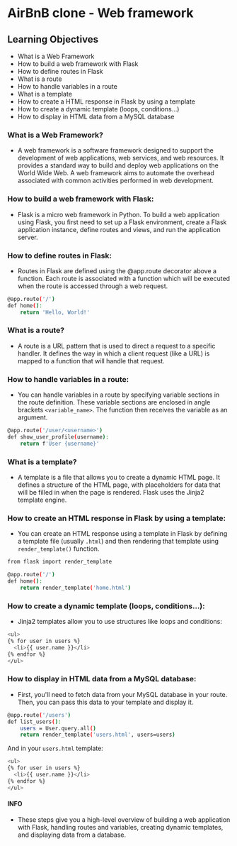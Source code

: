 # AirBnB clone - Web framework

## Learning Objectives
- What is a Web Framework
- How to build a web framework with Flask
- How to define routes in Flask
- What is a route
- How to handle variables in a route
- What is a template
- How to create a HTML response in Flask by using a template
- How to create a dynamic template (loops, conditions…)
- How to display in HTML data from a MySQL database

### What is a Web Framework?
- A web framework is a software framework designed to support the development of web applications, web services, and web resources. It provides a standard way to build and deploy web applications on the World Wide Web. A web framework aims to automate the overhead associated with common activities performed in web development.

### How to build a web framework with Flask:
- Flask is a micro web framework in Python. To build a web application using Flask, you first need to set up a Flask environment, create a Flask application instance, define routes and views, and run the application server.

### How to define routes in Flask:
- Routes in Flask are defined using the @app.route decorator above a function. Each route is associated with a function which will be executed when the route is accessed through a web request.
```bash
@app.route('/')
def home():
    return 'Hello, World!'
```

### What is a route?
- A route is a URL pattern that is used to direct a request to a specific handler. It defines the way in which a client request (like a URL) is mapped to a function that will handle that request.

### How to handle variables in a route:
- You can handle variables in a route by specifying variable sections in the route definition. These variable sections are enclosed in angle brackets `<variable_name>`. The function then receives the variable as an argument.
```bash
@app.route('/user/<username>')
def show_user_profile(username):
    return f'User {username}'
```

### What is a template?
- A template is a file that allows you to create a dynamic HTML page. It defines a structure of the HTML page, with placeholders for data that will be filled in when the page is rendered. Flask uses the Jinja2 template engine.

### How to create an HTML response in Flask by using a template:
- You can create an HTML response using a template in Flask by defining a template file (usually `.html`) and then rendering that template using `render_template()` function.
```bash
from flask import render_template

@app.route('/')
def home():
    return render_template('home.html')
```

### How to create a dynamic template (loops, conditions…):
- Jinja2 templates allow you to use structures like loops and conditions:
```bash
<ul>
{% for user in users %}
  <li>{{ user.name }}</li>
{% endfor %}
</ul>
```

### How to display in HTML data from a MySQL database:
- First, you'll need to fetch data from your MySQL database in your route. Then, you can pass this data to your template and display it.
```bash
@app.route('/users')
def list_users():
    users = User.query.all()
    return render_template('users.html', users=users)
```
And in your `users.html` template:
```bash
<ul>
{% for user in users %}
  <li>{{ user.name }}</li>
{% endfor %}
</ul>
```

#### INFO
- These steps give you a high-level overview of building a web application with Flask, handling routes and variables, creating dynamic templates, and displaying data from a database.

